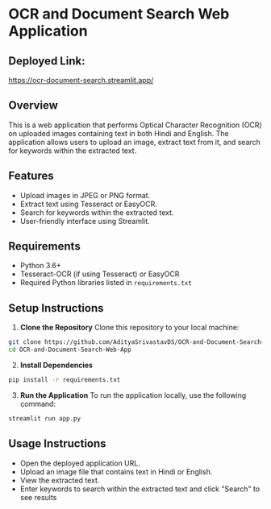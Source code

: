 # OCR and Document Search Web Application

## Deployed Link:
https://ocr-document-search.streamlit.app/

## Overview
This is a web application that performs Optical Character Recognition (OCR) on uploaded images containing text in both Hindi and English. The application allows users to upload an image, extract text from it, and search for keywords within the extracted text.

## Features
- Upload images in JPEG or PNG format.
- Extract text using Tesseract or EasyOCR.
- Search for keywords within the extracted text.
- User-friendly interface using Streamlit.

## Requirements
- Python 3.6+
- Tesseract-OCR (if using Tesseract) or EasyOCR
- Required Python libraries listed in `requirements.txt`

## Setup Instructions

1. **Clone the Repository**
Clone this repository to your local machine:
```bash
git clone https://github.com/AdityaSrivastavDS/OCR-and-Document-Search-Web-App
cd OCR-and-Document-Search-Web-App
```

2. **Install Dependencies**
```bash
pip install -r requirements.txt
```

3. **Run the Application**
To run the application locally, use the following command:
```bash
streamlit run app.py
```

## Usage Instructions
- Open the deployed application URL.
- Upload an image file that contains text in Hindi or English.
- View the extracted text.
- Enter keywords to search within the extracted text and click "Search" to see results